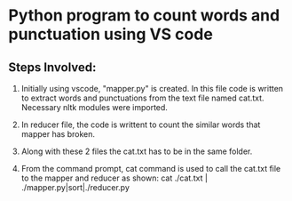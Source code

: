 # Python program to count words and punctuation using VS code 

## Steps Involved:
1. Initially using vscode, "mapper.py" is created. In this file code is written to extract words and punctuations from the text file named cat.txt. Necessary nltk modules were imported.

2. In reducer file, the code is writtent to count the similar words that mapper has broken.

3. Along with these 2 files the cat.txt has to be in the same folder.

4. From the command prompt, cat command is used to call the cat.txt file to the mapper and reducer as shown:
   cat ./cat.txt | ./mapper.py|sort|./reducer.py
